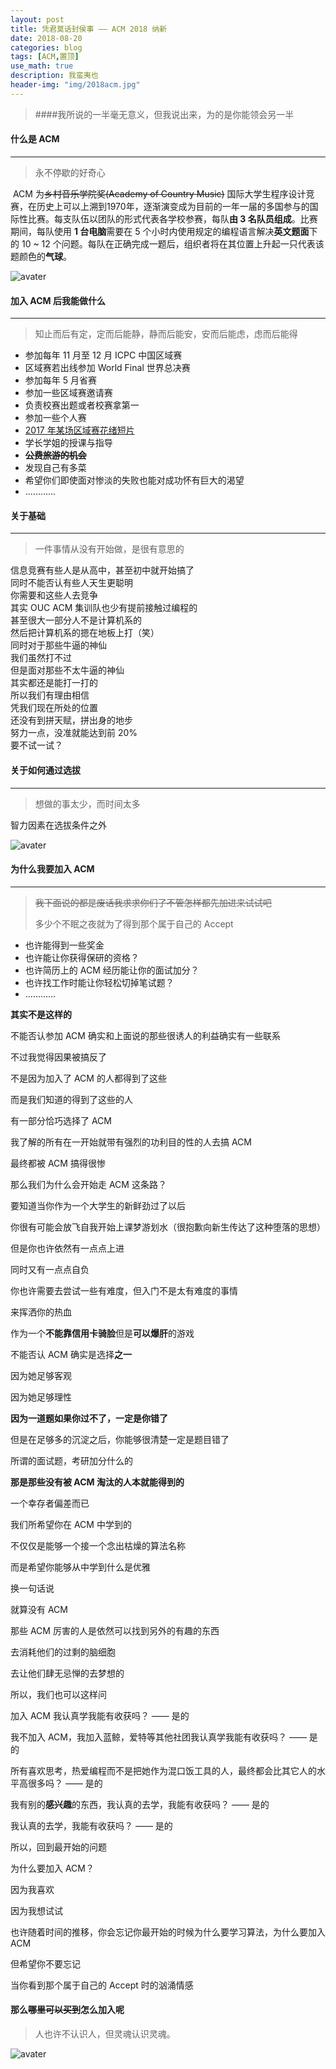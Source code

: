 ```yaml
---
layout: post
title: 凭君莫话封侯事 —— ACM 2018 纳新
date: 2018-08-20
categories: blog
tags: [ACM,置顶]
use_math: true	
description: 我蛮夷也
header-img: "img/2018acm.jpg"
---
```


> ####我所说的一半毫无意义，但我说出来，为的是你能领会另一半





#### 什么是 ACM

******

> 永不停歇的好奇心

​	ACM 为~~乡村音乐学院奖(Academy of Country Music)~~ 国际大学生程序设计竞赛，在历史上可以上溯到1970年，逐渐演变成为目前的一年一届的多国参与的国际性比赛。每支队伍以团队的形式代表各学校参赛，每队**由 3 名队员组成**。比赛期间，每队使用 **1 台电脑**需要在 5 个小时内使用规定的编程语言解决**英文题面**下的 10 ~ 12 个问题。每队在正确完成一题后，组织者将在其位置上升起一只代表该题颜色的**气球**。

 ![avater](https://raw.githubusercontent.com/seventeenjcinta/seventeenjcinta.GitHub.io/master/img/qiqiu.jpg)





#### 加入 ACM 后我能做什么

*****

> 知止而后有定，定而后能静，静而后能安，安而后能虑，虑而后能得

- 参加每年 11 月至 12 月 ICPC 中国区域赛
- 区域赛若出线参加 World Final 世界总决赛
- 参加每年 5 月省赛
- 参加一些区域赛邀请赛
- 负责校赛出题或者校赛拿第一
- 参加一些个人赛
- [2017 年某场区域赛花绪短片](https://www.zhihu.com/question/264077217/answer/280030168)
- 学长学姐的授课与指导
- ~~**公费旅游的机会**~~
- 发现自己有多菜
- 希望你们即使面对惨淡的失败也能对成功怀有巨大的渴望
- …………






#### 关于基础

******

> 一件事情从没有开始做，是很有意思的

信息竞赛有些人是从高中，甚至初中就开始搞了<br>
同时不能否认有些人天生更聪明<br>
你需要和这些人去竞争<br>
其实 OUC ACM 集训队也少有提前接触过编程的<br>
甚至很大一部分人不是计算机系的<br>
然后把计算机系的摁在地板上打（笑）<br>
同时对于那些牛逼的神仙<br>
我们虽然打不过<br>
但是面对那些不太牛逼的神仙<br>
其实都还是能打一打的<br>
所以我们有理由相信<br>
凭我们现在所处的位置<br>
还没有到拼天赋，拼出身的地步<br>
努力一点，没准就能达到前 20%<br>
要不试一试？<br>






#### 关于如何通过选拔

******

> 想做的事太少，而时间太多

智力因素在选拔条件之外

![avater](https://raw.githubusercontent.com/seventeenjcinta/seventeenjcinta.GitHub.io/master/img/lianxi.png)





#### 为什么我要加入 ACM

********

> ~~我下面说的都是废话我求求你们了不管怎样都先加进来试试吧~~
>
> 多少个不眠之夜就为了得到那个属于自己的 Accept

- 也许能得到一些奖金
- 也许能让你获得保研的资格？
- 也许简历上的 ACM 经历能让你的面试加分？
- 也许找工作时能让你轻松切掉笔试题？
- …………



**其实不是这样的**

不能否认参加 ACM 确实和上面说的那些很诱人的利益确实有一些联系

不过我觉得因果被搞反了

不是因为加入了 ACM 的人都得到了这些

而是我们知道的得到了这些的人

有一部分恰巧选择了 ACM

我了解的所有在一开始就带有强烈的功利目的性的人去搞 ACM

最终都被 ACM 搞得很惨



那么我们为什么会开始走 ACM 这条路？

要知道当你作为一个大学生的新鲜劲过了以后

你很有可能会放飞自我开始上课梦游划水（很抱歉向新生传达了这种堕落的思想）

但是你也许依然有一点点上进

同时又有一点点自负

你也许需要去尝试一些有难度，但入门不是太有难度的事情

来挥洒你的热血

作为一个**不能靠信用卡骑脸**但是**可以爆肝**的游戏

不能否认 ACM 确实是选择**之一**

因为她足够客观

因为她足够理性

**因为一道题如果你过不了，一定是你错了**

但是在足够多的沉淀之后，你能够很清楚一定是题目错了

所谓的面试题，考研加分什么的

**那是那些没有被 ACM 淘汰的人本就能得到的**

一个幸存者偏差而已

我们所希望你在 ACM 中学到的

不仅仅是能够一个接一个念出枯燥的算法名称

而是希望你能够从中学到什么是优雅

换一句话说

就算没有 ACM 

那些 ACM 厉害的人是依然可以找到另外的有趣的东西

去消耗他们的过剩的脑细胞

去让他们肆无忌惮的去梦想的



所以，我们也可以这样问



加入 ACM 我认真学我能有收获吗？ —— 是的

我不加入 ACM，我加入蓝鲸，爱特等其他社团我认真学我能有收获吗？ —— 是的

所有喜欢思考，热爱编程而不是把她作为混口饭工具的人，最终都会比其它人的水平高很多吗？ —— 是的

我有别的**感兴趣**的东西，我认真的去学，我能有收获吗？ —— 是的

我认真的去学，我能有收获吗？ —— 是的



所以，回到最开始的问题

为什么要加入 ACM？

因为我喜欢

因为我想试试



也许随着时间的推移，你会忘记你最开始的时候为什么要学习算法，为什么要加入 ACM

但希望你不要忘记

当你看到那个属于自己的 Accept 时的汹涌情感






#### 那么~~哪里可以买到~~怎么加入呢

> 人也许不认识人，但灵魂认识灵魂。

![avater](https://raw.githubusercontent.com/seventeenjcinta/seventeenjcinta.GitHub.io/master/img/erweima.jpg)
